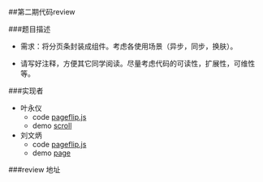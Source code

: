 ﻿##第二期代码review

###题目描述

* 需求：将分页条封装成组件。考虑各使用场景（异步，同步，换肤）。
  
* 请写好注释，方便其它同学阅读。尽量考虑代码的可读性，扩展性，可维性等。

###实现者

* 叶永仪
  * code [pageflip.js](https://github.com/vmarket/review/blob/master/page/pageflip.js)
  * demo [scroll](http://fed.ued.taobao.net/u/yenn/pages.html)
* 刘文炳
  * code [pageflip.js](https://github.com/vmarket/review/blob/master/page/i.js)
  * demo [page](http://fed.ued.taobao.net/u/lwb/exp/page/i.html)


###review 地址
